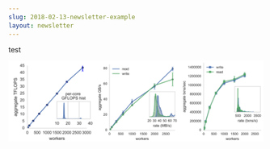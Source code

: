 ```yaml
---
slug: 2018-02-13-newsletter-example
layout: newsletter
---
```


test 


![](/images/2018/01/serverless_pywren-1515449109658.png)